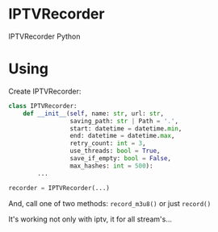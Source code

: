 # IPTVRecorder
IPTVRecorder Python

# Using
Create IPTVRecorder:
```python
class IPTVRecorder:
    def __init__(self, name: str, url: str,
                 saving_path: str | Path = '.',
                 start: datetime = datetime.min,
                 end: datetime = datetime.max,
                 retry_count: int = 3,
                 use_threads: bool = True,
                 save_if_empty: bool = False,
                 max_hashes: int = 500):
        ...
```
```python
recorder = IPTVRecorder(...)
```
And, call one of two methods:
`record_m3u8()` or just `record()`

It's working not only with iptv, it for all stream's...
